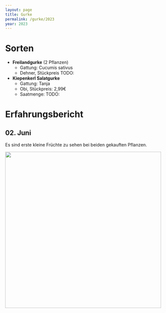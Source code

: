 ```yaml
---
layout: page
title: Gurke
permalink: /gurke/2023
year: 2023
---
```


# Sorten
- **Freilandgurke** (2 Pflanzen)
    - Gattung: Cucumis sativus
    - Dehner, Stückpreis TODO:
- **Kiepenkerl Salatgurke** 
    - Gattung: Tanja
    - Obi, Stückpreis: 2,99€
    - Saatmenge: TODO:


# Erfahrungsbericht
## 02. Juni
Es sind erste kleine Früchte zu sehen bei beiden gekauften Pflanzen.

<img src="./plants/images/gurke/02-06-2023_erste_früchte.jpeg" width="500">